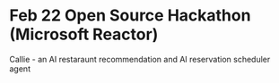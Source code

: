 # Feb 22 Open Source Hackathon (Microsoft Reactor)
Callie - an AI restaraunt recommendation and AI reservation scheduler agent
